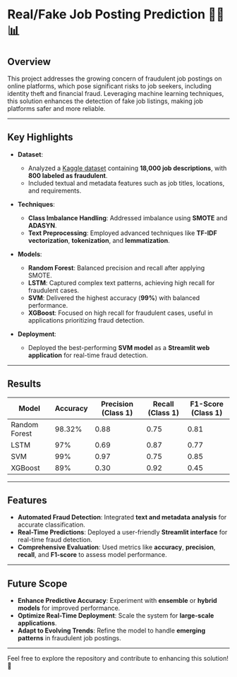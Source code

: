 # Real/Fake Job Posting Prediction 🧑‍💼📊

## Overview  
This project addresses the growing concern of fraudulent job postings on online platforms, which pose significant risks to job seekers, including identity theft and financial fraud. Leveraging machine learning techniques, this solution enhances the detection of fake job listings, making job platforms safer and more reliable.

---

## Key Highlights  
- **Dataset**:  
  - Analyzed a [Kaggle dataset](https://www.kaggle.com/) containing **18,000 job descriptions**, with **800 labeled as fraudulent**.  
  - Included textual and metadata features such as job titles, locations, and requirements.

- **Techniques**:  
  - **Class Imbalance Handling**: Addressed imbalance using **SMOTE** and **ADASYN**.  
  - **Text Preprocessing**: Employed advanced techniques like **TF-IDF vectorization**, **tokenization**, and **lemmatization**.  

- **Models**:  
  - **Random Forest**: Balanced precision and recall after applying SMOTE.  
  - **LSTM**: Captured complex text patterns, achieving high recall for fraudulent cases.  
  - **SVM**: Delivered the highest accuracy (**99%**) with balanced performance.  
  - **XGBoost**: Focused on high recall for fraudulent cases, useful in applications prioritizing fraud detection.  

- **Deployment**:  
  - Deployed the best-performing **SVM model** as a **Streamlit web application** for real-time fraud detection.  

---

## Results  

| Model               | Accuracy | Precision (Class 1) | Recall (Class 1) | F1-Score (Class 1) |
|---------------------|----------|----------------------|-------------------|---------------------|
| Random Forest       | 98.32%  | 0.88                 | 0.75              | 0.81                |
| LSTM                | 97%     | 0.69                 | 0.87              | 0.77                |
| SVM                 | 99%     | 0.97                 | 0.75              | 0.85                |
| XGBoost             | 89%     | 0.30                 | 0.92              | 0.45                |

---

## Features  
- **Automated Fraud Detection**: Integrated **text and metadata analysis** for accurate classification.  
- **Real-Time Predictions**: Deployed a user-friendly **Streamlit interface** for real-time fraud detection.  
- **Comprehensive Evaluation**: Used metrics like **accuracy**, **precision**, **recall**, and **F1-score** to assess model performance.  

---

## Future Scope  
- **Enhance Predictive Accuracy**: Experiment with **ensemble** or **hybrid models** for improved performance.  
- **Optimize Real-Time Deployment**: Scale the system for **large-scale applications**.  
- **Adapt to Evolving Trends**: Refine the model to handle **emerging patterns** in fraudulent job postings.  

---

Feel free to explore the repository and contribute to enhancing this solution! 🚀
